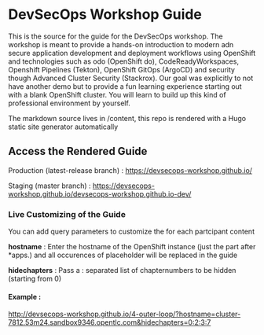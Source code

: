 # DevSecOps Workshop Guide

This is the source for the guide for the DevSecOps workshop. The workshop is meant to provide
a hands-on introduction to modern adn secure application development and deployment workflows using OpenShift and technologies such as odo (OpenShift do), CodeReadyWorkspaces, Openshift Pipelines (Tekton), OpenShift GitOps (ArgoCD) and security though Advanced Cluster Security (Stackrox). Our goal was explicitly to not have another demo but to provide a fun learning experience starting out with a blank OpenShift cluster. You will learn to build up this kind of professional environment by yourself.

The markdown source lives in /content, this repo is rendered with a Hugo static site generator automatically

## Access the Rendered Guide

Production (latest-release branch) : https://devsecops-workshop.github.io/

Staging (master branch) : https://devsecops-workshop.github.io/devsecops-workshop.github.io-dev/

### Live Customizing of the Guide

You can add query parameters to customize the for each partcipant content

**hostname** : Enter the hostname of the OpenShift instance (just the part after \*apps.) and all occurences of placeholder <HOSTNAME> will be replaced in the guide

**hidechapters** : Pass a : separated list of chapternumbers to be hidden (starting from 0)

#### Example :

http://devsecops-workshop.github.io/4-outer-loop/?hostname=cluster-7812.53m24.sandbox9346.opentlc.com&hidechapters=0:2:3:7

